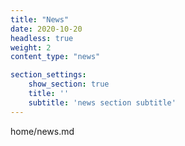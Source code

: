 ```yaml
---
title: "News"
date: 2020-10-20
headless: true
weight: 2
content_type: "news"

section_settings:
    show_section: true
    title: ''
    subtitle: 'news section subtitle'
---
```


home/news.md